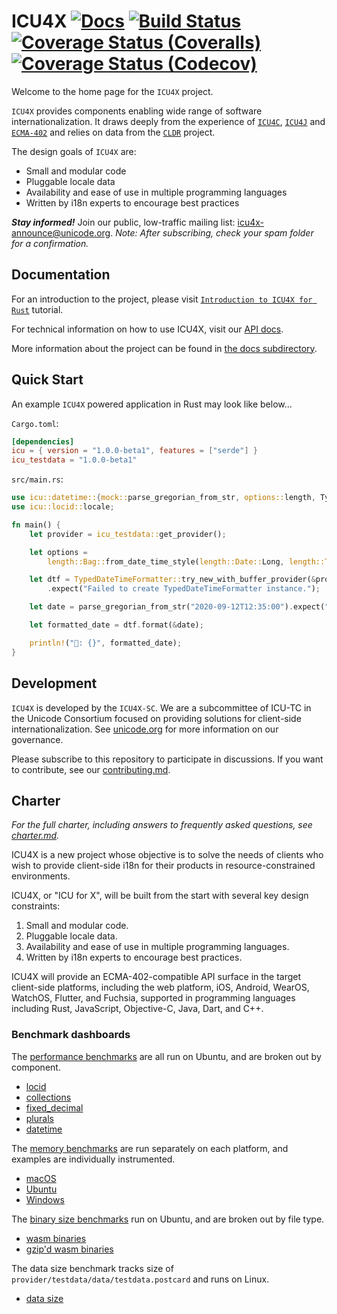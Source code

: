 # ICU4X [![Docs](https://docs.rs/icu/badge.svg)](https://docs.rs/icu) [![Build Status](https://github.com/unicode-org/icu4x/workflows/Build%20&%20Test/badge.svg)](https://github.com/unicode-org/icu4x/actions) [![Coverage Status (Coveralls)](https://coveralls.io/repos/github/unicode-org/icu4x/badge.svg?branch=main)](https://coveralls.io/github/unicode-org/icu4x?branch=main) [![Coverage Status (Codecov)](https://codecov.io/gh/unicode-org/icu4x/branch/main/graph/badge.svg)](https://codecov.io/gh/unicode-org/icu4x)

Welcome to the home page for the `ICU4X` project.

`ICU4X` provides components enabling wide range of software internationalization.
It draws deeply from the experience of [`ICU4C`](https://unicode-org.github.io/icu-docs/apidoc/released/icu4c/), [`ICU4J`](https://unicode-org.github.io/icu-docs/apidoc/released/icu4j/) and [`ECMA-402`](https://github.com/tc39/ecma402/) and relies on data from the [`CLDR`](http://cldr.unicode.org/) project.

The design goals of `ICU4X` are:

* Small and modular code
* Pluggable locale data
* Availability and ease of use in multiple programming languages
* Written by i18n experts to encourage best practices

***Stay informed!*** Join our public, low-traffic mailing list: [icu4x-announce@unicode.org](https://groups.google.com/u/1/a/unicode.org/g/icu4x-announce).  *Note: After subscribing, check your spam folder for a confirmation.*

## Documentation

For an introduction to the project, please visit [`Introduction to ICU4X for Rust`](docs/tutorials/intro.md) tutorial.

For technical information on how to use ICU4X, visit our [API docs](https://unicode-org.github.io/icu4x-docs/doc/icu/index.html).

More information about the project can be found in [the docs subdirectory](docs/README.md).

## Quick Start

An example `ICU4X` powered application in Rust may look like below...

`Cargo.toml`:

```toml
[dependencies]
icu = { version = "1.0.0-beta1", features = ["serde"] }
icu_testdata = "1.0.0-beta1"
```

`src/main.rs`:

```rust
use icu::datetime::{mock::parse_gregorian_from_str, options::length, TypedDateTimeFormatter};
use icu::locid::locale;

fn main() {
    let provider = icu_testdata::get_provider();

    let options =
        length::Bag::from_date_time_style(length::Date::Long, length::Time::Medium).into();

    let dtf = TypedDateTimeFormatter::try_new_with_buffer_provider(&provider, &locale!("es").into(), options)
        .expect("Failed to create TypedDateTimeFormatter instance.");

    let date = parse_gregorian_from_str("2020-09-12T12:35:00").expect("Failed to parse date.");

    let formatted_date = dtf.format(&date);

    println!("📅: {}", formatted_date);
}
```

## Development

`ICU4X` is developed by the `ICU4X-SC`. We are a subcommittee of ICU-TC in the Unicode Consortium focused on providing solutions for client-side internationalization.  See [unicode.org](https://www.unicode.org/consortium/techchairs.html) for more information on our governance.

Please subscribe to this repository to participate in discussions.  If you want to contribute, see our [contributing.md](CONTRIBUTING.md).

## Charter

*For the full charter, including answers to frequently asked questions, see [charter.md](docs/process/charter.md).*

ICU4X is a new project whose objective is to solve the needs of clients who wish to provide client-side i18n for their products in resource-constrained environments.

ICU4X, or "ICU for X", will be built from the start with several key design constraints:

1. Small and modular code.
2. Pluggable locale data.
3. Availability and ease of use in multiple programming languages.
4. Written by i18n experts to encourage best practices.

ICU4X will provide an ECMA-402-compatible API surface in the target client-side platforms, including the web platform, iOS, Android, WearOS, WatchOS, Flutter, and Fuchsia, supported in programming languages including Rust, JavaScript, Objective-C, Java, Dart, and C++.

### Benchmark dashboards

The [performance benchmarks](docs/process/benchmarking.md) are all run on Ubuntu, and are broken out by component.

* [locid](https://unicode-org.github.io/icu4x-docs/benchmarks/perf/components/locid)
* [collections](https://unicode-org.github.io/icu4x-docs/benchmarks/perf/components/collections)
* [fixed_decimal](https://unicode-org.github.io/icu4x-docs/benchmarks/perf/utils/fixed_decimal)
* [plurals](https://unicode-org.github.io/icu4x-docs/benchmarks/perf/components/plurals)
* [datetime](https://unicode-org.github.io/icu4x-docs/benchmarks/perf/components/datetime)

The [memory benchmarks](tools/benchmark#icu_benchmark_memory) are run separately on each platform, and examples are individually instrumented.

* [macOS](https://unicode-org.github.io/icu4x-docs/benchmarks/memory/macos-latest/)
* [Ubuntu](https://unicode-org.github.io/icu4x-docs/benchmarks/memory/ubuntu-latest/)
* [Windows](https://unicode-org.github.io/icu4x-docs/benchmarks/memory/windows-latest/)

The [binary size benchmarks](docs/process/benchmarking.md) run on Ubuntu, and are broken out by file type.

* [wasm binaries](https://unicode-org.github.io/icu4x-docs/benchmarks/binsize/wasm/)
* [gzip'd wasm binaries](https://unicode-org.github.io/icu4x-docs/benchmarks/binsize/gz)

The data size benchmark tracks size of `provider/testdata/data/testdata.postcard` and runs on Linux.
* [data size](https://unicode-org.github.io/icu4x-docs/benchmarks/datasize)
